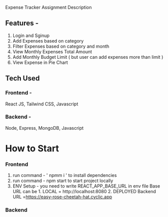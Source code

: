 Expense Tracker Assignment Description

## Features -
1. Login and Sginup
2. Add Expenses based on category
3. Filter Expenses based on category and month
4. View Monthly Expenses Total Amount
5. Add Monthly Budget Limit ( but user can add expenses more than limit )
6. View Expense in Pie Chart

## Tech Used 
 ### Frontend - 
 React JS, Tailwind CSS, Javascript
 ### Backend - 
 Node, Express, MongoDB, Javascript

# How to Start
### Frontend 
1. run command - ' npmm i ' to install dependencies
2. run command -  npm start  to start project locally
3. ENV Setup - you need to write REACT_APP_BASE_URL in env file 
Base URL can be 1. LOCAL = http://localhost:8080 2. DEPLOYED Backend URL =https://easy-rose-cheetah-hat.cyclic.app

### Backend


